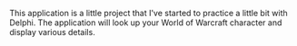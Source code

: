 This application is a little project that I've started to practice a little bit with Delphi.
The application will look up your World of Warcraft character and display various details.